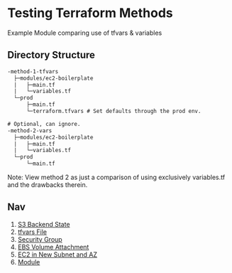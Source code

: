 # Testing Terraform Methods

Example Module comparing use of tfvars & variables

## Directory Structure

```txt
-method-1-tfvars
  ├─modules/ec2-boilerplate
  |   ├─main.tf
  |   └─variables.tf
  └─prod
      ├─main.tf
      └─terraform.tfvars # Set defaults through the prod env.

# Optional, can ignore.
-method-2-vars
  ├─modules/ec2-boilerplate
  |   ├─main.tf
  |   └─variables.tf
  └─prod
      └─main.tf
```

Note: View method 2 as just a comparison of using exclusively variables.tf and the drawbacks therein.

## Nav

1. [S3 Backend State](https://github.com/s1dequest/tf-module-example/blob/d10c4a787abad928e78ed5843ea013118e3b78bb/method-1-tfvars/prod/main.tf#L1)
2. [tfvars File](https://github.com/s1dequest/tf-module-example/blob/master/method-1-tfvars/prod/terraform.tfvars)
3. [Security Group](https://github.com/s1dequest/tf-module-example/blob/d10c4a787abad928e78ed5843ea013118e3b78bb/method-1-tfvars/modules/ec2-boilerplate/main.tf#L22)
4. [EBS Volume Attachment](https://github.com/s1dequest/tf-module-example/blob/d10c4a787abad928e78ed5843ea013118e3b78bb/method-1-tfvars/modules/ec2-boilerplate/main.tf#L66)
5. [EC2 in New Subnet and AZ](https://github.com/s1dequest/tf-module-example/blob/d10c4a787abad928e78ed5843ea013118e3b78bb/method-1-tfvars/prod/main.tf#L38)
6. [Module](https://github.com/s1dequest/tf-module-example/tree/master/method-1-tfvars/modules/ec2-boilerplate)
